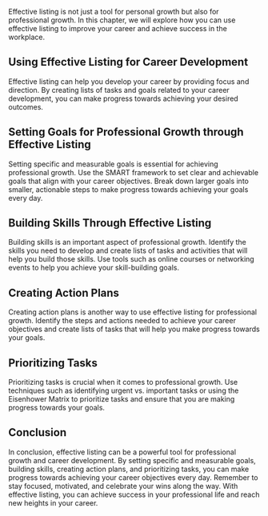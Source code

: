 
Effective listing is not just a tool for personal growth but also for professional growth. In this chapter, we will explore how you can use effective listing to improve your career and achieve success in the workplace.

Using Effective Listing for Career Development
----------------------------------------------

Effective listing can help you develop your career by providing focus and direction. By creating lists of tasks and goals related to your career development, you can make progress towards achieving your desired outcomes.

Setting Goals for Professional Growth through Effective Listing
---------------------------------------------------------------

Setting specific and measurable goals is essential for achieving professional growth. Use the SMART framework to set clear and achievable goals that align with your career objectives. Break down larger goals into smaller, actionable steps to make progress towards achieving your goals every day.

Building Skills Through Effective Listing
-----------------------------------------

Building skills is an important aspect of professional growth. Identify the skills you need to develop and create lists of tasks and activities that will help you build those skills. Use tools such as online courses or networking events to help you achieve your skill-building goals.

Creating Action Plans
---------------------

Creating action plans is another way to use effective listing for professional growth. Identify the steps and actions needed to achieve your career objectives and create lists of tasks that will help you make progress towards your goals.

Prioritizing Tasks
------------------

Prioritizing tasks is crucial when it comes to professional growth. Use techniques such as identifying urgent vs. important tasks or using the Eisenhower Matrix to prioritize tasks and ensure that you are making progress towards your goals.

Conclusion
----------

In conclusion, effective listing can be a powerful tool for professional growth and career development. By setting specific and measurable goals, building skills, creating action plans, and prioritizing tasks, you can make progress towards achieving your career objectives every day. Remember to stay focused, motivated, and celebrate your wins along the way. With effective listing, you can achieve success in your professional life and reach new heights in your career.

